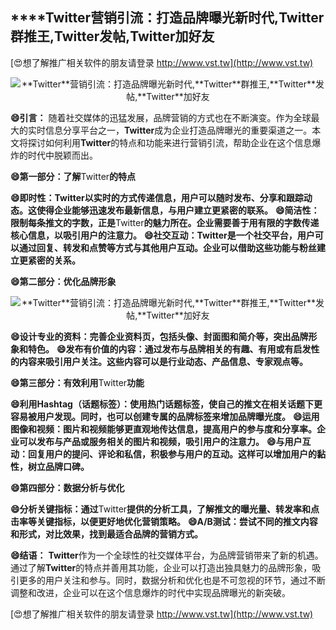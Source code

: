 ## ****Twitter**营销引流：打造品牌曝光新时代,**Twitter**群推王,**Twitter**发帖,**Twitter**加好友**

[😍想了解推广相关软件的朋友请登录 http://www.vst.tw](http://www.vst.tw)

 <center><img src="https://vst.tw/MP4/tuiguang/png/0.png" alt="**Twitter**营销引流：打造品牌曝光新时代,**Twitter**群推王,**Twitter**发帖,**Twitter**加好友"></center>

**😄引言：**
随着社交媒体的迅猛发展，品牌营销的方式也在不断演变。作为全球最大的实时信息分享平台之一，**Twitter**成为企业打造品牌曝光的重要渠道之一。本文将探讨如何利用**Twitter**的特点和功能来进行营销引流，帮助企业在这个信息爆炸的时代中脱颖而出。

**😄第一部分：了解**Twitter**的特点**

**😄即时性：**Twitter**以实时的方式传递信息，用户可以随时发布、分享和跟踪动态。这使得企业能够迅速发布最新信息，与用户建立更紧密的联系。**
**😄简洁性：限制每条推文的字数，正是**Twitter**的魅力所在。企业需要善于用有限的字数传递核心信息，以吸引用户的注意力。**
**😄社交互动：**Twitter**是一个社交平台，用户可以通过回复、转发和点赞等方式与其他用户互动。企业可以借助这些功能与粉丝建立更紧密的关系。**

**😄第二部分：优化品牌形象**

 <center><img src="https://vst.tw/MP4/tuiguang/png/3.png" alt="**Twitter**营销引流：打造品牌曝光新时代,**Twitter**群推王,**Twitter**发帖,**Twitter**加好友"></center>

**😄设计专业的资料：完善企业资料页，包括头像、封面图和简介等，突出品牌形象和特色。**
**😄发布有价值的内容：通过发布与品牌相关的有趣、有用或有启发性的内容来吸引用户关注。这些内容可以是行业动态、产品信息、专家观点等。**

**😄第三部分：有效利用**Twitter**功能**

**😄利用Hashtag（话题标签）：使用热门话题标签，使自己的推文在相关话题下更容易被用户发现。同时，也可以创建专属的品牌标签来增加品牌曝光度。**
**😄运用图像和视频：图片和视频能够更直观地传达信息，提高用户的参与度和分享率。企业可以发布与产品或服务相关的图片和视频，吸引用户的注意力。**
**😄与用户互动：回复用户的提问、评论和私信，积极参与用户的互动。这样可以增加用户的黏性，树立品牌口碑。**

**😄第四部分：数据分析与优化**

**😄分析关键指标：通过**Twitter**提供的分析工具，了解推文的曝光量、转发率和点击率等关键指标，以便更好地优化营销策略。**
**😄A/B测试：尝试不同的推文内容和形式，对比效果，找到最适合品牌的营销方式。**

**😄结语：**
**Twitter**作为一个全球性的社交媒体平台，为品牌营销带来了新的机遇。通过了解**Twitter**的特点并善用其功能，企业可以打造出独具魅力的品牌形象，吸引更多的用户关注和参与。同时，数据分析和优化也是不可忽视的环节，通过不断调整和改进，企业可以在这个信息爆炸的时代中实现品牌曝光的新突破。

[😍想了解推广相关软件的朋友请登录 http://www.vst.tw](http://www.vst.tw)



